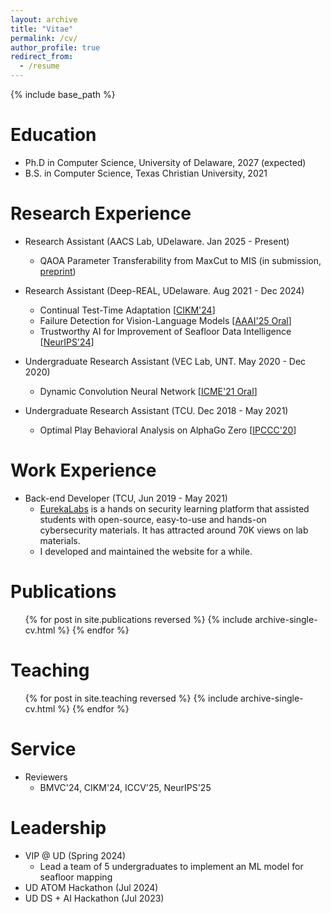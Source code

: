 ```yaml
---
layout: archive
title: "Vitae"
permalink: /cv/
author_profile: true
redirect_from:
  - /resume
---
```


{% include base_path %}

Education
======
* Ph.D in Computer Science, University of Delaware, 2027 (expected)
* B.S. in Computer Science, Texas Christian University, 2021

Research Experience
======
* Research Assistant (AACS Lab, UDelaware. Jan 2025 - Present)
  * QAOA Parameter Transferability from MaxCut to MIS (in submission, [preprint](https://arxiv.org/abs/2504.10733))

* Research Assistant (Deep-REAL, UDelaware. Aug 2021 - Dec 2024)
  * Continual Test-Time Adaptation [[CIKM'24](https://arxiv.org/abs/2407.12240)]
  * Failure Detection for Vision-Language Models [[AAAI'25 Oral](https://arxiv.org/abs/2502.05275)]
  * Trustworthy AI for Improvement of Seafloor Data Intelligence [[NeurIPS'24](https://arxiv.org/abs/2411.00172)]

* Undergraduate Research Assistant (VEC Lab, UNT. May 2020 - Dec 2020)
  * Dynamic Convolution Neural Network [[ICME'21 Oral](https://ieeexplore.ieee.org/document/9428105)]

* Undergraduate Research Assistant (TCU. Dec 2018 - May 2021)
  * Optimal Play Behavioral Analysis on AlphaGo Zero [[IPCCC'20](https://ieeexplore.ieee.org/abstract/document/9391562)]
  
Work Experience
======
* Back-end Developer (TCU, Jun 2019 - May 2021)
  * [EurekaLabs](https://eurekalabs.net) is a hands on security learning platform that assisted students with open-source, easy-to-use and hands-on cybersecurity materials. It has attracted around 70K views on lab materials.
  * I developed and maintained the website for a while.

<!-- Skills
======
* Skill 1
* Skill 2
  * Sub-skill 2.1
  * Sub-skill 2.2
  * Sub-skill 2.3
* Skill 3 -->

Publications
======
  <ul>{% for post in site.publications reversed %}
    {% include archive-single-cv.html %}
  {% endfor %}</ul>
  
<!-- Talks
======
  <ul>{% for post in site.talks reversed %}
    {% include archive-single-talk-cv.html  %}
  {% endfor %}</ul> -->
  
Teaching
======
  <ul>{% for post in site.teaching reversed %}
    {% include archive-single-cv.html %}
  {% endfor %}</ul>
  
Service
======
* Reviewers
  * BMVC'24, CIKM'24, ICCV'25, NeurIPS'25

Leadership
======
* VIP @ UD (Spring 2024)
  * Lead a team of 5 undergraduates to implement an ML model for seafloor mapping
* UD ATOM Hackathon (Jul 2024)
* UD DS + AI Hackathon (Jul 2023)